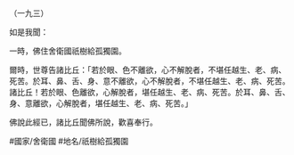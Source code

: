 （一九三）

如是我聞：

一時，佛住舍衛國祇樹給孤獨園。

爾時，世尊告諸比丘：「若於眼、色不離欲，心不解脫者，不堪任越生、老、病、死苦。於耳、鼻、舌、身、意不離欲，心不解脫者，不堪任越生、老、病、死苦。諸比丘！若於眼、色離欲，心解脫者，堪任越生、老、病、死苦。於耳、鼻、舌、身、意離欲，心解脫者，堪任越生、老、病、死苦。」

佛說此經已，諸比丘聞佛所說，歡喜奉行。

#國家/舍衛國
#地名/祇樹給孤獨園
